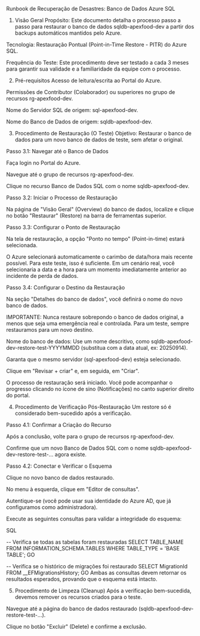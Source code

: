 Runbook de Recuperação de Desastres: Banco de Dados Azure SQL
1. Visão Geral
Propósito: Este documento detalha o processo passo a passo para restaurar o banco de dados sqldb-apexfood-dev a partir dos backups automáticos mantidos pelo Azure.

Tecnologia: Restauração Pontual (Point-in-Time Restore - PITR) do Azure SQL.

Frequência do Teste: Este procedimento deve ser testado a cada 3 meses para garantir sua validade e a familiaridade da equipe com o processo.

2. Pré-requisitos
Acesso de leitura/escrita ao Portal do Azure.

Permissões de Contributor (Colaborador) ou superiores no grupo de recursos rg-apexfood-dev.

Nome do Servidor SQL de origem: sql-apexfood-dev.

Nome do Banco de Dados de origem: sqldb-apexfood-dev.

3. Procedimento de Restauração (O Teste)
Objetivo: Restaurar o banco de dados para um novo banco de dados de teste, sem afetar o original.

Passo 3.1: Navegar até o Banco de Dados

Faça login no Portal do Azure.

Navegue até o grupo de recursos rg-apexfood-dev.

Clique no recurso Banco de Dados SQL com o nome sqldb-apexfood-dev.

Passo 3.2: Iniciar o Processo de Restauração

Na página de "Visão Geral" (Overview) do banco de dados, localize e clique no botão "Restaurar" (Restore) na barra de ferramentas superior.

Passo 3.3: Configurar o Ponto de Restauração

Na tela de restauração, a opção "Ponto no tempo" (Point-in-time) estará selecionada.

O Azure selecionará automaticamente o carimbo de data/hora mais recente possível. Para este teste, isso é suficiente. Em um cenário real, você selecionaria a data e a hora para um momento imediatamente anterior ao incidente de perda de dados.

Passo 3.4: Configurar o Destino da Restauração

Na seção "Detalhes do banco de dados", você definirá o nome do novo banco de dados.

IMPORTANTE: Nunca restaure sobrepondo o banco de dados original, a menos que seja uma emergência real e controlada. Para um teste, sempre restauramos para um novo destino.

Nome do banco de dados: Use um nome descritivo, como sqldb-apexfood-dev-restore-test-YYYYMMDD (substitua com a data atual, ex: 20250914).

Garanta que o mesmo servidor (sql-apexfood-dev) esteja selecionado.

Clique em "Revisar + criar" e, em seguida, em "Criar".

O processo de restauração será iniciado. Você pode acompanhar o progresso clicando no ícone de sino (Notificações) no canto superior direito do portal.

4. Procedimento de Verificação Pós-Restauração
Um restore só é considerado bem-sucedido após a verificação.

Passo 4.1: Confirmar a Criação do Recurso

Após a conclusão, volte para o grupo de recursos rg-apexfood-dev.

Confirme que um novo Banco de Dados SQL com o nome sqldb-apexfood-dev-restore-test-... agora existe.

Passo 4.2: Conectar e Verificar o Esquema

Clique no novo banco de dados restaurado.

No menu à esquerda, clique em "Editor de consultas".

Autentique-se (você pode usar sua identidade do Azure AD, que já configuramos como administradora).

Execute as seguintes consultas para validar a integridade do esquema:

SQL

-- Verifica se todas as tabelas foram restauradas
SELECT TABLE_NAME FROM INFORMATION_SCHEMA.TABLES WHERE TABLE_TYPE = 'BASE TABLE';
GO

-- Verifica se o histórico de migrações foi restaurado
SELECT MigrationId FROM __EFMigrationsHistory;
GO
Ambas as consultas devem retornar os resultados esperados, provando que o esquema está intacto.

5. Procedimento de Limpeza (Cleanup)
Após a verificação bem-sucedida, devemos remover os recursos criados para o teste.

Navegue até a página do banco de dados restaurado (sqldb-apexfood-dev-restore-test-...).

Clique no botão "Excluir" (Delete) e confirme a exclusão.